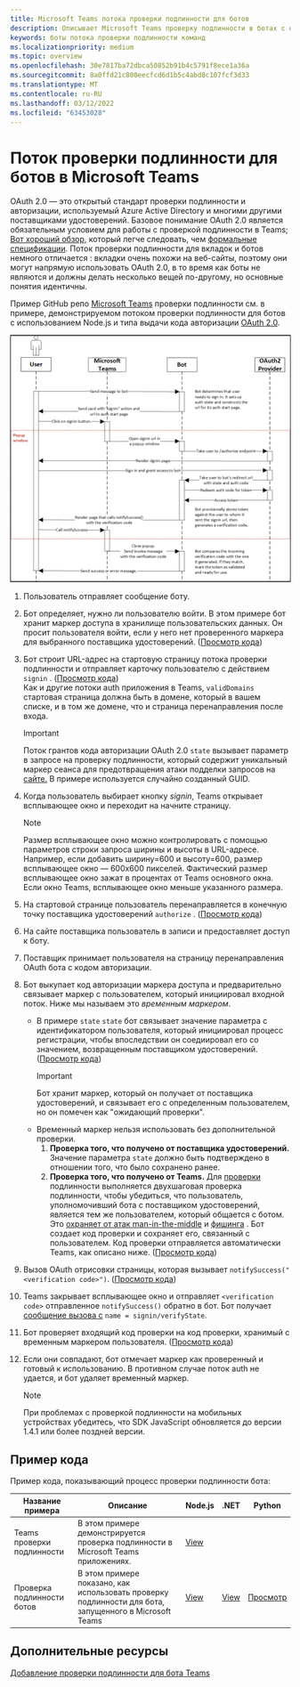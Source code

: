```yaml
---
title: Microsoft Teams потока проверки подлинности для ботов
description: Описывает Microsoft Teams проверку подлинности в ботах с образцом кода.
keywords: боты потока проверки подлинности команд
ms.localizationpriority: medium
ms.topic: overview
ms.openlocfilehash: 30e7817ba72dbca50852b91b4c5791f8ece1a36a
ms.sourcegitcommit: 8a0ffd21c800eecfcd6d1b5c4abd8c107fcf3d33
ms.translationtype: MT
ms.contentlocale: ru-RU
ms.lasthandoff: 03/12/2022
ms.locfileid: "63453028"
---
```

# <a name="authentication-flow-for-bots-in-microsoft-teams"></a>Поток проверки подлинности для ботов в Microsoft Teams

OAuth 2.0 — это открытый стандарт проверки подлинности и авторизации, используемый Azure Active Directory и многими другими поставщиками удостоверений. Базовое понимание OAuth 2.0 является обязательным условием для работы с проверкой подлинности в Teams; [Вот хороший обзор,](https://aaronparecki.com/oauth-2-simplified/) который легче следовать, чем [формальные спецификации](https://oauth.net/2/). Поток проверки подлинности для вкладок и ботов немного отличается : вкладки очень похожи на веб-сайты, поэтому они могут напрямую использовать OAuth 2.0, в то время как боты не являются и должны делать несколько вещей по-другому, но основные понятия идентичны.

Пример GitHub репо [Microsoft Teams](https://github.com/OfficeDev/Microsoft-Teams-Samples/tree/main/samples/app-auth/nodejs) проверки подлинности см. в примере, демонстрируемом потоком проверки подлинности для ботов с использованием Node.js и типа выдачи кода авторизации [OAuth 2.0](https://oauth.net/2/grant-types/authorization-code/).

![Схема последовательности проверки подлинности ботов](../../../assets/images/authentication/bot_auth_sequence_diagram.png)

1. Пользователь отправляет сообщение боту.
2. Бот определяет, нужно ли пользователю войти.
   В этом примере бот хранит маркер доступа в хранилище пользовательских данных. Он просит пользователя войти, если у него нет проверенного маркера для выбранного поставщика удостоверений. ([Просмотр кода](https://github.com/OfficeDev/microsoft-teams-sample-auth-node/blob/469952a26d618dbf884a3be53c7d921cc580b1e2/src/utils/AuthenticationUtils.ts#L58-L76))
3. Бот строит URL-адрес на стартовую страницу потока проверки подлинности и отправляет карточку пользователю с действием `signin` . ([Просмотр кода](https://github.com/OfficeDev/microsoft-teams-sample-auth-node/blob/469952a26d618dbf884a3be53c7d921cc580b1e2/src/dialogs/BaseIdentityDialog.ts#L160-L190))</br>
    Как и другие потоки auth приложения в Teams, `validDomains` стартовая страница должна быть в домене, который в вашем списке, и в том же домене, что и страница перенаправления после входа.
    > [!IMPORTANT]
    > Поток грантов кода авторизации OAuth 2.0 `state` вызывает параметр в запросе на проверку подлинности, который содержит уникальный маркер сеанса для предотвращения атаки подделки запросов на [сайте.](https://en.wikipedia.org/wiki/Cross-site_request_forgery) В примере используется случайно созданный GUID.
4. Когда пользователь выбирает кнопку *signin*, Teams открывает всплывающее окно и переходит на начните страницу.
   > [!NOTE]
   > Размер всплывающее окно можно контролировать с помощью параметров строки запроса ширины и высоты в URL-адресе. Например, если добавить ширину=600 и высоту=600, размер всплывающее окно — 600x600 пикселей. Фактический размер всплывающее окно зажат в процентах от Teams основного окна. Если окно Teams, всплывающее окно меньше указанного размера.

5. На стартовой странице пользователь перенаправляется в конечную точку поставщика удостоверений `authorize` . ([Просмотр кода](https://github.com/OfficeDev/microsoft-teams-sample-auth-node/blob/469952a26d618dbf884a3be53c7d921cc580b1e2/public/html/auth-start.html#L51-L56))
6. На сайте поставщика пользователь в записи и предоставляет доступ к боту.
7. Поставщик принимает пользователя на страницу перенаправления OAuth бота с кодом авторизации.
8. Бот выкупает код авторизации маркера доступа и предварительно связывает маркер  с пользователем, который инициировал входной поток. Ниже мы называем это *временным маркером*.
    * В примере `state` `state` бот связывает значение параметра с идентификатором пользователя, который инициировал процесс регистрации, чтобы впоследствии он соедиировал его со значением, возвращенным поставщиком удостоверений. ([Просмотр кода](https://github.com/OfficeDev/microsoft-teams-sample-auth-node/blob/469952a26d618dbf884a3be53c7d921cc580b1e2/src/AuthBot.ts#L70-L99))
      > [!IMPORTANT]
      > Бот хранит маркер, который он получает от поставщика удостоверений, и связывает его с определенным пользователем, но он помечен как "ожидающий проверки".
    * Временный маркер нельзя использовать без дополнительной проверки.
      1. **Проверка того, что получено от поставщика удостоверений.** Значение параметра `state` должно быть подтверждено в отношении того, что было сохранено ранее.
      1. **Проверка того, что получено от Teams.** Для [проверки](https://en.wikipedia.org/wiki/Man-in-the-middle_attack) подлинности выполняется двухшаговая проверка подлинности, чтобы убедиться, что пользователь, уполномочивший бота с поставщиком удостоверений, является тем же пользователем, который общается с ботом. Это [охраняет от атак man-in-the-middle](https://en.wikipedia.org/wiki/Man-in-the-middle_attack) и [фишинга](https://en.wikipedia.org/wiki/Phishing) . Бот создает код проверки и сохраняет его, связанный с пользователем. Код проверки отправляется автоматически Teams, как описано ниже. ([Просмотр кода](https://github.com/OfficeDev/microsoft-teams-sample-auth-node/blob/469952a26d618dbf884a3be53c7d921cc580b1e2/src/AuthBot.ts#L100-L113))
9. Вызов OAuth отрисовки страницы, которая вызывает `notifySuccess("<verification code>")`. ([Просмотр кода](https://github.com/OfficeDev/microsoft-teams-sample-auth-node/blob/master/src/views/oauth-callback-success.hbs))
10. Teams закрывает всплывающее окно и отправляет `<verification code>` отправленное `notifySuccess()` обратно в бот. Бот получает [сообщение вызова с](/bot-framework/dotnet/bot-builder-dotnet-activities#invoke) `name = signin/verifyState`.
11. Бот проверяет входящий код проверки на код проверки, хранимый с временным маркером пользователя. ([Просмотр кода](https://github.com/OfficeDev/microsoft-teams-sample-auth-node/blob/469952a26d618dbf884a3be53c7d921cc580b1e2/src/dialogs/BaseIdentityDialog.ts#L127-L140))
12. Если они совпадают, бот отмечает маркер как проверенный и готовый к использованию. В противном случае поток auth не удается, и бот удаляет временный маркер.

    > [!NOTE]
    > При проблемах с проверкой подлинности на мобильных устройствах убедитесь, что SDK JavaScript обновляется до версии 1.4.1 или более поздней версии.

## <a name="code-sample"></a>Пример кода

Пример кода, показывающий процесс проверки подлинности бота:

| **Название примера** | **Описание** | **Node.js** | **.NET** | **Python** |
|-----------------|----------------|--------------|----------|-----------|
| Teams проверки подлинности | В этом примере демонстрируется проверка подлинности в Microsoft Teams приложениях. | [View](https://github.com/OfficeDev/microsoft-teams-sample-auth-node) | | |
| Проверка подлинности ботов | В этом примере показано, как использовать проверку подлинности для бота, запущенного в Microsoft Teams | [View](https://github.com/microsoft/BotBuilder-Samples/tree/main/samples/javascript_nodejs/46.teams-auth) | [View](https://github.com/microsoft/BotBuilder-Samples/tree/main/samples/csharp_dotnetcore/46.teams-auth) | [Просмотр](https://github.com/microsoft/BotBuilder-Samples/tree/main/samples/python/46.teams-auth)

## <a name="see-also"></a>Дополнительные ресурсы

[Добавление проверки подлинности для бота Teams](add-authentication.md)
